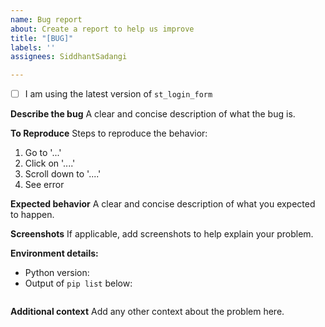 ```yaml
---
name: Bug report
about: Create a report to help us improve
title: "[BUG]"
labels: ''
assignees: SiddhantSadangi

---
```


- [ ] I am using the latest version of `st_login_form`

**Describe the bug**
A clear and concise description of what the bug is.

**To Reproduce**
Steps to reproduce the behavior:
1. Go to '...'
2. Click on '....'
3. Scroll down to '....'
4. See error

**Expected behavior**
A clear and concise description of what you expected to happen.

**Screenshots**
If applicable, add screenshots to help explain your problem.

**Environment details:**
 - Python version:
 - Output of `pip list` below:
```

```


**Additional context**
Add any other context about the problem here.
